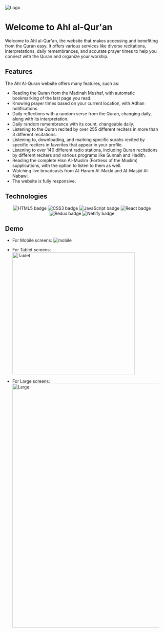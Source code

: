 
![Logo](https://res.cloudinary.com/dvkl6un7x/image/upload/v1714137043/%D9%84%D9%88%D8%AC%D9%882_cnlsuu.png)


# Welcome to Ahl al-Qur'an 

Welcome to Ahl al-Qur'an, the website that makes accessing and benefiting from the Quran easy. It offers various services like diverse recitations, interpretations, daily remembrances, and accurate prayer times to help you connect with the Quran and organize your worship.

## Features

The Ahl Al-Quran website offers many features, such as:

- Reading the Quran from the Madinah Mushaf, with automatic bookmarking of the last page you read.
- Knowing prayer times based on your current location, with Adhan notifications.
- Daily reflections with a random verse from the Quran, changing daily, along with its interpretation.
- Daily random remembrance with its count, changeable daily.
- Listening to the Quran recited by over 255 different reciters in more than 3 different recitations.
- Listening to, downloading, and marking specific surahs recited by specific reciters in favorites that appear in your profile.
- Listening to over 140 different radio stations, including Quran recitations by different reciters and various programs like Sunnah and Hadith.
- Reading the complete Hisn Al-Muslim (Fortress of the Muslim) supplications, with the option to listen to them as well.
- Watching live broadcasts from Al-Haram Al-Makki and Al-Masjid Al-Nabawi.
- The website is fully responsive.

## Technologies

<div style="text-align: center;">
    <img src="https://img.shields.io/badge/HTML5-E34F26?style=for-the-badge&logo=html5&logoColor=white" alt="HTML5 badge"/>
    <img src="https://img.shields.io/badge/CSS3-1572B6?style=for-the-badge&logo=css3&logoColor=white" alt="CSS3 badge"/>
    <img src="https://img.shields.io/badge/JavaScript-323330?style=for-the-badge&logo=javascript&logoColor=F7DF1E" alt="JavaScript badge"/>
    <img src="https://img.shields.io/badge/React-20232A?style=for-the-badge&logo=react&logoColor=61DAFB" alt="React badge"/>
    <img src="https://img.shields.io/badge/Redux-593D88?style=for-the-badge&logo=redux&logoColor=white" alt="Redux badge"/>
    <img src="https://img.shields.io/badge/Netlify-00C7B7?style=for-the-badge&logo=netlify&logoColor=white" alt="Netlify badge"/>
</div>

## Demo

- For Mobile screens:
     <img src="https://res.cloudinary.com/dvkl6un7x/image/upload/v1714137622/mobile_z8mbxl.gif" alt="mobile">
- For Tablet screens:
    <img src="https://i.ibb.co/0YP1Txw/2.png" alt="Tablet" width="400"/>

- For Large screens:
    <img src="https://i.ibb.co/0YP1Txw/2.png" alt="Large" width="800"/>
